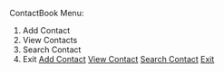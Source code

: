   ContactBook
  Menu:
1. Add Contact
2. View Contacts
3. Search Contact 
4. Exit
[Add Contact](contactbook.py#L10-L30)
[View Contact](contactbook.py#L10-L30)
[Search Contact](contactbook.py#L10-L30)
[Exit](contactbook.py#L10-L30)

 

    
